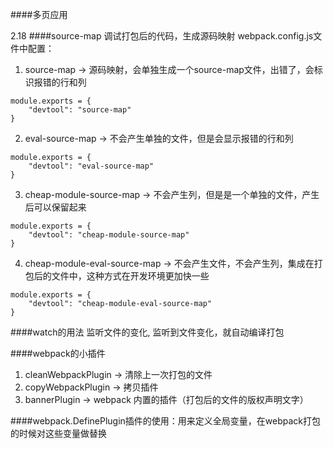 ####多页应用

2.18
####source-map
调试打包后的代码，生成源码映射
webpack.config.js文件中配置：
1. source-map -> 源码映射，会单独生成一个source-map文件，出错了，会标识报错的行和列
```
module.exports = {
    "devtool": "source-map" 
}
```
2. eval-source-map -> 不会产生单独的文件，但是会显示报错的行和列
```
module.exports = {
    "devtool": "eval-source-map" 
}
```
3. cheap-module-source-map -> 不会产生列，但是是一个单独的文件，产生后可以保留起来
```
module.exports = {
    "devtool": "cheap-module-source-map"
}
```
4. cheap-module-eval-source-map -> 不会产生文件，不会产生列，集成在打包后的文件中，这种方式在开发环境更加快一些
```
module.exports = {
    "devtool": "cheap-module-eval-source-map"
}
```

####watch的用法
监听文件的变化, 监听到文件变化，就自动编译打包

####webpack的小插件
1. cleanWebpackPlugin -> 清除上一次打包的文件
2. copyWebpackPlugin -> 拷贝插件
3. bannerPlugin -> webpack 内置的插件（打包后的文件的版权声明文字）

####webpack.DefinePlugin插件的使用：用来定义全局变量，在webpack打包的时候对这些变量做替换
